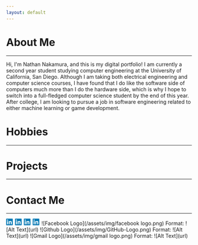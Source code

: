 ```yaml
---
layout: default
---
```


# About Me

* * *

Hi, I'm Nathan Nakamura, and this is my digital portfolio! I am currently a second year student studying computer engineering at the University of California, San Diego. Although I am taking both electrical engineering and computer science courses, I have found that I do like the software side of computers much more than I do the hardware side, which is why I hope to switch into a full-fledged computer science student by the end of this year. After college, I am looking to pursue a job in software engineering related to either machine learning or game development.

# Hobbies

* * *


# Projects

* * *

# Contact Me

* * *


<img src="/assets/img/linkedin logo.png" alt="drawing" width="20px"/>

<img src="/assets/img/linkedin logo.png" alt="drawing" width="20px"/>

<img src="/assets/img/linkedin logo.png" alt="drawing" width="20px"/>

<img src="/assets/img/linkedin logo.png" alt="drawing" width="20px"/>

<!-->
![Facebook Logo](/assets/img/facebook logo.png)
Format: ![Alt Text](url)

![Github Logo](/assets/img/GitHub-Logo.png)
Format: ![Alt Text](url)

![Gmail Logo](/assets/img/gmail logo.png)
Format: ![Alt Text](url)
